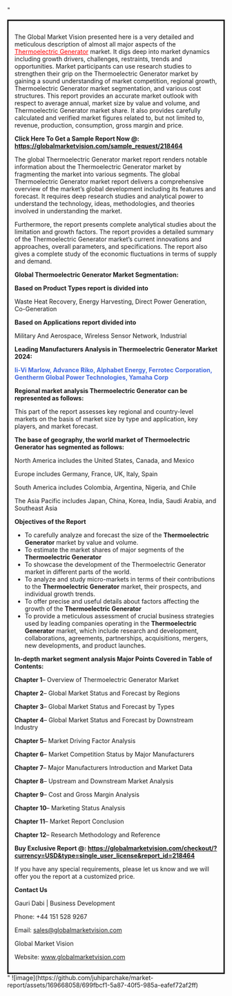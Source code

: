 "<div style='border: 3px solid black; padding: 1em;'>

The Global Market Vision presented here is a very detailed and meticulous description of almost all major aspects of the <a style='color: #ff0000;' href='https://globalmarketvision.com/reports/global-thermoelectric-generator-market/218464'>Thermoelectric Generator</a> market. It digs deep into market dynamics including growth drivers, challenges, restraints, trends and opportunities. Market participants can use research studies to strengthen their grip on the Thermoelectric Generator market by gaining a sound understanding of market competition, regional growth, Thermoelectric Generator market segmentation, and various cost structures. This report provides an accurate market outlook with respect to average annual, market size by value and volume, and Thermoelectric Generator market share. It also provides carefully calculated and verified market figures related to, but not limited to, revenue, production, consumption, gross margin and price.

<strong>Click Here To Get a Sample Report Now @:</strong><strong> <a style='color: #ff0000;' href='https://globalmarketvision.com/sample_request/218464?utm_source=linkedinPulse&utm_medium=Juhi&utm_campaign=Juhi'><strong>https://globalmarketvision.com/sample_request/218464</strong></a></strong>

The global Thermoelectric Generator market report renders notable information about the Thermoelectric Generator market by fragmenting the market into various segments. The global Thermoelectric Generator market report delivers a comprehensive overview of the market’s global development including its features and forecast. It requires deep research studies and analytical power to understand the technology, ideas, methodologies, and theories involved in understanding the market.

Furthermore, the report presents complete analytical studies about the limitation and growth factors. The report provides a detailed summary of the Thermoelectric Generator market’s current innovations and approaches, overall parameters, and specifications. The report also gives a complete study of the economic fluctuations in terms of supply and demand.

<strong>Global Thermoelectric Generator Market Segmentation:</strong>

<strong>Based on Product Types report is divided into</strong>

Waste Heat Recovery, Energy Harvesting, Direct Power Generation, Co-Generation

<strong>Based on Applications report divided into</strong>

Military And Aerospace, Wireless Sensor Network, Industrial

<strong>Leading Manufacturers Analysis in Thermoelectric Generator Market 2024:</strong>

<strong style='color: #4169e1;'>Ii-Vi Marlow, Advance Riko, Alphabet Energy, Ferrotec Corporation, Gentherm Global Power Technologies, Yamaha Corp</strong>

<strong>Regional market analysis Thermoelectric Generator can be represented as follows:</strong>

This part of the report assesses key regional and country-level markets on the basis of market size by type and application, key players, and market forecast.

<strong>The base of geography, the world market of Thermoelectric Generator has segmented as follows:</strong>

North America includes the United States, Canada, and Mexico

Europe includes Germany, France, UK, Italy, Spain

South America includes Colombia, Argentina, Nigeria, and Chile

The Asia Pacific includes Japan, China, Korea, India, Saudi Arabia, and Southeast Asia

<strong>Objectives of the Report</strong>
<ul>
  <li>To carefully analyze and forecast the size of the <strong>Thermoelectric Generator</strong> market by value and volume.</li>
  <li>To estimate the market shares of major segments of the <strong>Thermoelectric Generator</strong></li>
  <li>To showcase the development of the Thermoelectric Generator market in different parts of the world.</li>
  <li>To analyze and study micro-markets in terms of their contributions to the <strong>Thermoelectric Generator</strong> market, their prospects, and individual growth trends.</li>
  <li>To offer precise and useful details about factors affecting the growth of the <strong>Thermoelectric Generator</strong></li>
  <li>To provide a meticulous assessment of crucial business strategies used by leading companies operating in the <strong>Thermoelectric Generator</strong> market, which include research and development, collaborations, agreements, partnerships, acquisitions, mergers, new developments, and product launches.</li>
</ul>
<strong>In-depth market segment analysis Major Points Covered in Table of Contents:</strong>

<strong>Chapter 1</strong>– Overview of Thermoelectric Generator Market

<strong>Chapter 2</strong>– Global Market Status and Forecast by Regions

<strong>Chapter 3</strong>– Global Market Status and Forecast by Types

<strong>Chapter 4</strong>– Global Market Status and Forecast by Downstream Industry

<strong>Chapter 5</strong>– Market Driving Factor Analysis

<strong>Chapter 6</strong>– Market Competition Status by Major Manufacturers

<strong>Chapter 7</strong>– Major Manufacturers Introduction and Market Data

<strong>Chapter 8</strong>– Upstream and Downstream Market Analysis

<strong>Chapter 9</strong>– Cost and Gross Margin Analysis

<strong>Chapter 10</strong>– Marketing Status Analysis

<strong>Chapter 11</strong>– Market Report Conclusion

<strong>Chapter 12</strong>– Research Methodology and Reference

<strong>Buy Exclusive Report @: <strong><a style='color: #ff0000;' href='https://globalmarketvision.com/checkout/?currency=USD&type=single_user_license&report_id=218464?utm_source=linkedinPulse&utm_medium=Juhi&utm_campaign=Juhi'>https://globalmarketvision.com/checkout/?currency=USD&type=single_user_license&report_id=218464</a></strong>
</strong>

If you have any special requirements, please let us know and we will offer you the report at a customized price.

<strong>Contact Us</strong>

Gauri Dabi | Business Development

Phone: +44 151 528 9267

Email: <a href='mailto:sales@globalmarketvision.com'>sales@globalmarketvision.com</a>

Global Market Vision

Website: <a href='http://www.globalmarketvision.com/'>www.globalmarketvision.com</a>

</div>"
![image](https://github.com/juhiparchake/market-report/assets/169668058/699fbcf1-5a87-40f5-985a-eafef72af2ff)
